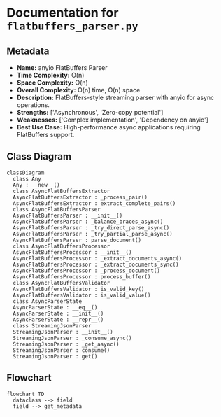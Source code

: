 # Documentation for `flatbuffers_parser.py`

## Metadata
- **Name:** anyio FlatBuffers Parser
- **Time Complexity:** O(n)
- **Space Complexity:** O(n)
- **Overall Complexity:** O(n) time, O(n) space
- **Description:** FlatBuffers-style streaming parser with anyio for async operations.
- **Strengths:** ['Asynchronous', 'Zero-copy potential']
- **Weaknesses:** ['Complex implementation', 'Dependency on anyio']
- **Best Use Case:** High-performance async applications requiring FlatBuffers support.

## Class Diagram
```mermaid
classDiagram
  class Any
  Any : __new__()
  class AsyncFlatBuffersExtractor
  AsyncFlatBuffersExtractor : _process_pair()
  AsyncFlatBuffersExtractor : extract_complete_pairs()
  class AsyncFlatBuffersParser
  AsyncFlatBuffersParser : __init__()
  AsyncFlatBuffersParser : _balance_braces_async()
  AsyncFlatBuffersParser : _try_direct_parse_async()
  AsyncFlatBuffersParser : _try_partial_parse_async()
  AsyncFlatBuffersParser : parse_document()
  class AsyncFlatBuffersProcessor
  AsyncFlatBuffersProcessor : __init__()
  AsyncFlatBuffersProcessor : _extract_documents_async()
  AsyncFlatBuffersProcessor : _extract_documents_sync()
  AsyncFlatBuffersProcessor : _process_document()
  AsyncFlatBuffersProcessor : process_buffer()
  class AsyncFlatBuffersValidator
  AsyncFlatBuffersValidator : is_valid_key()
  AsyncFlatBuffersValidator : is_valid_value()
  class AsyncParserState
  AsyncParserState : __eq__()
  AsyncParserState : __init__()
  AsyncParserState : __repr__()
  class StreamingJsonParser
  StreamingJsonParser : __init__()
  StreamingJsonParser : _consume_async()
  StreamingJsonParser : _get_async()
  StreamingJsonParser : consume()
  StreamingJsonParser : get()

```

## Flowchart
```mermaid
flowchart TD
  dataclass --> field
  field --> get_metadata

```

